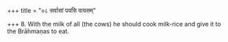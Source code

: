 +++
title = "०८ सर्वासां पयसि पायसम्"

+++
8. With the milk of all (the cows) he should cook milk-rice and give it to the Brāhmaṇas to eat.
